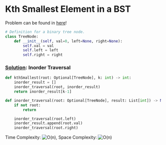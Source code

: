 # Kth Smallest Element in a BST

Problem can be found in [here](https://leetcode.com/problems/kth-smallest-element-in-a-bst/)!

```python
# Definition for a binary tree node.
class TreeNode:
    def __init__(self, val=0, left=None, right=None):
        self.val = val
        self.left = left
        self.right = right
```

### [Solution](/Binary%20Search%20Tree/173-BinarySearchTreeIterator/solution.py): Inorder Traversal

```python
def kthSmallest(root: Optional[TreeNode], k: int) -> int:
    inorder_result = []
    inorder_traversal(root, inorder_result)
    return inorder_result[k-1]

def inorder_traversal(root: Optional[TreeNode], result: List[int]) -> None:
    if not root:
        return

    inorder_traversal(root.left)
    inorder_result.append(root.val)
    inorder_traversal(root.right)
```

Time Complexity: ![O(n)](<https://latex.codecogs.com/svg.image?\inline&space;O(n)>), Space Complexity: ![O(n)](<https://latex.codecogs.com/svg.image?\inline&space;O(n)>)
